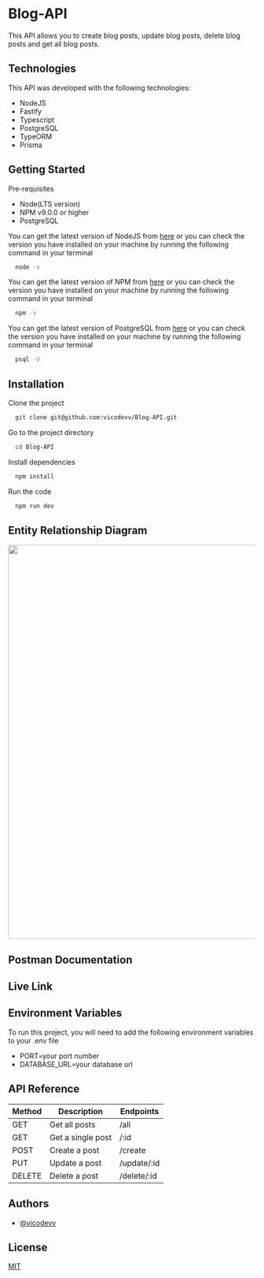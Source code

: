 # Blog-API

This API allows you to create blog posts, update blog posts, delete blog posts and get all blog posts.

## Technologies

This API was developed with the following technologies:

- NodeJS
- Fastify
- Typescript
- PostgreSQL
- TypeORM
- Prisma

## Getting Started

Pre-requisites

- Node(LTS version)
- NPM v9.0.0 or higher
- PostgreSQL

You can get the latest version of NodeJS from [here](https://nodejs.org/en/download/) or you can check the version you have installed on your machine by running the following command in your terminal

```bash
  node -v
```

You can get the latest version of NPM from [here](https://www.npmjs.com/get-npm) or you can check the version you have installed on your machine by running the following command in your terminal

```bash
  npm -v
```

You can get the latest version of PostgreSQL from [here](https://www.postgresql.org/download/) or you can check the version you have installed on your machine by running the following command in your terminal

```bash
  psql -V
```

## Installation

Clone the project

```bash
  git clone git@github.com:vicodevv/Blog-API.git
```

Go to the project directory

```bash
  cd Blog-API
```

Install dependencies

```bash
  npm install
```

Run the code

```bash
  npm run dev
```

## Entity Relationship Diagram

<img src="https://user-images.githubusercontent.com/55485439/236048256-26eadb25-8e5b-4559-9b36-c013f64f3850.png" width=800>

## Postman Documentation

## Live Link

## Environment Variables

To run this project, you will need to add the following environment variables to your .env file

- PORT=your port number
- DATABASE_URL=your database url

## API Reference

| Method | Description       | Endpoints   |
| ------ | ----------------- | ----------- |
| GET    | Get all posts     | /all        |
| GET    | Get a single post | /:id        |
| POST   | Create a post     | /create     |
| PUT    | Update a post     | /update/:id |
| DELETE | Delete a post     | /delete/:id |

## Authors

- [@vicodevv](https://www.github.com/vicodevv)

## License

[MIT](https://choosealicense.com/licenses/mit/)
